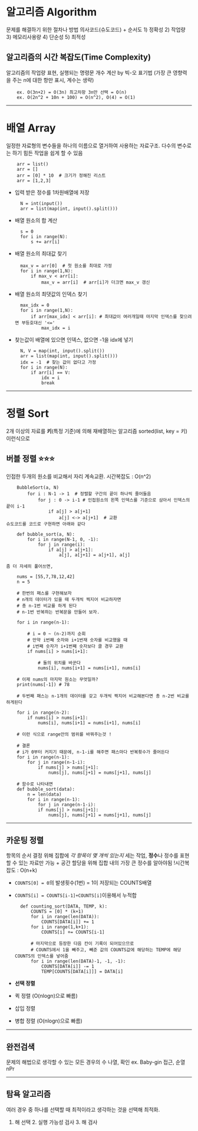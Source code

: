# 알고리즘 Algorithm
문제를 해결하기 위한 절차나 방법
의사코드(슈도코드) + 순서도
    1) 정확성 2) 작업량 3) 메모리사용량 4) 단순성 5) 최적성

## 알고리즘의 시간 복잡도(Time Complexity)
알고리즘의 작업량 표현, 실행되는 명령문 개수 계산
by 빅-오 표기법 (가장 큰 영향력을 주는 n에 대한 항만 표시, 계수는 생략)

        ex. O(3n+2) = O(3n) 최고차항 3n만 선택 = O(n)
        ex. O(2n^2 + 10n + 100) = O(n^2), O(4) = O(1)

---

# 배열 Array
일정한 자료형의 변수들을 하나의 이름으로 열거하여 사용하는 자료구조.
다수의 변수로는 하기 힘든 작업을 쉽게 할 수 있음


        arr = list()
        arr = []
        arr = [0] * 10  # 크기가 정해진 리스트
        arr = [1,2,3]

- 입력 받은 정수를 1차원배열에 저장

        N = int(input())
        arr = list(map(int, input().split()))

- 배열 원소의 합 계산

        s = 0
        for i in range(N):
            s += arr[i]

- 배열 원소의 최대값 찾기

        max_v = arr[0]  # 첫 원소를 최대로 가정
        for i in range(1,N):
            if max_v < arr[i]:
                max_v = arr[i]  # arr[i]가 더크면 max_v 갱신

- 배열 원소의 최댓값의 인덱스 찾기
        
        max_idx = 0
        for i in range(1,N):
            if arr[max_idx] < arr[i]: # 최대값이 여러개일때 마지막 인덱스를 찾으려면 부등호대신 '<='
                max_idx = i

- 찾는값이 배열에 있으면 인덱스, 없으면 -1을 idx에 넣기

        N, V = map(int, input().split())
        arr = list(map(int, input().split()))
        idx = -1  # 찾는 값이 없다고 가정
        for i in range(N):
            if arr[i] == V:
                idx = i
                break

---

# 정렬 Sort
2개 이상의 자료를 **키**(특정 기준)에 의해 재배열하는 알고리즘
sorted(list, key = 키) 이런식으로

## **버블 정렬** ⭐️⭐️⭐️
인접한 두개의 원소를 비교해서 자리 계속교환.
시간복잡도 : O(n^2)

        BubbleSort(a, N)
            for i : N-1 -> 1  # 정렬할 구간의 끝이 하나씩 줄어들음
                for j : 0 -> i-1 # 인접원소의 왼쪽 인덱스를 기준으로 삼아서 인덱스의 끝이 i-1
                    if a[j] > a[j+1]
                        a[j] <-> a[j+1]  # 교환
    슈도코드를 코드로 구현하면 아래와 같다

        def bubble_sort(a, N):
            for i in range(N-1, 0, -1):
                for j in range(i):
                    if a[j] > a[j+1]:
                        a[j], a[j+1] = a[j+1], a[j]

    좀 더 자세히 풀어쓰면,

        nums = [55,7,78,12,42]
        n = 5

        # 한번의 패스를 구현해보자
        # n개의 데이터가 있을 때 두개씩 찍지어 비교하자면
        # 총 n-1번 비교를 하게 된다
        # n-1번 반복하는 반복문을 만들어 보자.

        for i in range(n-1):

            # i = 0 ~ (n-2)까지 순회
            # 만약 i번째 숫자와 i+1번재 숫자를 비교했을 때
            # i번째 숫자가 i+1번째 숫자보다 클 경우 교환
            if nums[i] > nums[i+1]:

                # 둘의 위치를 바꾼다
                nums[i], nums[i+1] = nums[i+1], nums[i]

        # 이제 nums의 마지막 원소는 무엇일까?
        print(nums[-1]) # 78

        # 두번째 패스는 n-1개의 데이터를 갖고 두개씩 짝지어 비교해본다면 총 n-2번 비교를 하게된다

        for i in range(n-2):
            if nums[i] > nums[i+1]:
                nums[i], nums[i+1] = nums[i+1], nums[i]

        # 이런 식으로 range안의 범위를 바꿔주는것 !

        # 결론
        # i가 0부터 커지기 때문에, n-1-i를 해주면 패스마다 반복횟수가 줄어든다
        for i in range(n-1):
            for j in range(n-1-i):
                if nums[j] > nums[j+1]:
                    nums[j], nums[j+1] = nums[j+1], nums[j]

        # 함수로 나타내면
        def bubble_sort(data):
            n = len(data)
            for i in range(n-1):
                for j in range(n-1-i):
                if nums[j] > nums[j+1]:
                    nums[j], nums[j+1] = nums[j+1], nums[j]

---

## **카운팅 정렬**
항목의 순서 결정 위해 집합에 *각 항목이 몇 개씩 있는지* 세는 작업,
**정수**나 정수를 표현할 수 있는 자료만 가능 + 공간 할당을 위해 집합 내의 가장 큰 정수를 알아야됨 !시간복잡도 : O(n+k)

- `COUNTS[0] = 0`의 발생횟수(1번) = 1이 저장되는 COUNTS배열
- `COUNTS[i] = COUNTS[i-1]+COUNTS[i]`이용해서 누적합

        def counting_sort(DATA, TEMP, k):
            COUNTS = [0] * (k+1)
            for i in range(len(DATA)):
                COUNTS[DATA[i]] += 1
            for i in range(1,k+1):
                COUNTS[i] += COUNTS[i-1]

            # 마지막으로 등장한 다음 칸이 기록이 되어있으므로 
            # COUNTS에서 1을 빼주고, 빼준 값의 COUNTS값에 해당하는 TEMP에 해당 COUNTS의 인덱스를 넣어줌
            for i in range(len(DATA)-1, -1, -1):
                COUNTS[DATA[i]] -= 1
                TEMP[COUNTS[DATA[i]]] = DATA[i]


- **선택 정렬**
- 퀵 정렬 (O(nlogn)으로 빠름)
- 삽입 정렬
- 병합 정렬 (O(nlogn)으로 빠름)


---


## 완전검색
문제의 해법으로 생각할 수 있는 모든 경우의 수 나열, 확인
ex. Baby-gin 접근, 순열 nPr

---

## 탐욕 알고리즘
여러 경우 중 하나를 선택할 때 최적이라고 생각하는 것을 선택해 최적화.
1. 해 선택 2. 실행 가능성 검사 3. 해 검사